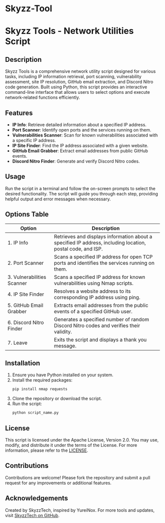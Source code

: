 # Skyzz-Tool
# Skyzz Tools - Network Utilities Script

## Description

Skyzz Tools is a comprehensive network utility script designed for various tasks, including IP information retrieval, port scanning, vulnerability assessment, site IP resolution, GitHub email extraction, and Discord Nitro code generation. Built using Python, this script provides an interactive command-line interface that allows users to select options and execute network-related functions efficiently.

## Features

- **IP Info**: Retrieve detailed information about a specified IP address.
- **Port Scanner**: Identify open ports and the services running on them.
- **Vulnerabilities Scanner**: Scan for known vulnerabilities associated with a specific IP address.
- **IP Site Finder**: Find the IP address associated with a given website.
- **GitHub Email Grabber**: Extract email addresses from public GitHub events.
- **Discord Nitro Finder**: Generate and verify Discord Nitro codes.

## Usage

Run the script in a terminal and follow the on-screen prompts to select the desired functionality. The script will guide you through each step, providing helpful output and error messages when necessary.

## Options Table

| Option | Description |
|--------|-------------|
| 1. IP Info | Retrieves and displays information about a specified IP address, including location, postal code, and ISP. |
| 2. Port Scanner | Scans a specified IP address for open TCP ports and identifies the services running on them. |
| 3. Vulnerabilities Scanner | Scans a specified IP address for known vulnerabilities using Nmap scripts. |
| 4. IP Site Finder | Resolves a website address to its corresponding IP address using ping. |
| 5. GitHub Email Grabber | Extracts email addresses from the public events of a specified GitHub user. |
| 6. Discord Nitro Finder | Generates a specified number of random Discord Nitro codes and verifies their validity. |
| 7. Leave | Exits the script and displays a thank you message. |

## Installation

1. Ensure you have Python installed on your system.
2. Install the required packages:
   ```bash
   pip install nmap requests
   ```
3. Clone the repository or download the script.
4. Run the script:
   ```bash
   python script_name.py
   ```

## License

This script is licensed under the Apache License, Version 2.0. You may use, modify, and distribute it under the terms of the License. For more information, please refer to the [LICENSE](http://www.apache.org/licenses/LICENSE-2.0).

## Contributions

Contributions are welcome! Please fork the repository and submit a pull request for any improvements or additional features.

## Acknowledgements

Created by SkyzzTech, inspired by YureiNox. For more tools and updates, visit [SkyzzTech on GitHub](https://github.com/SkyzzTech).
